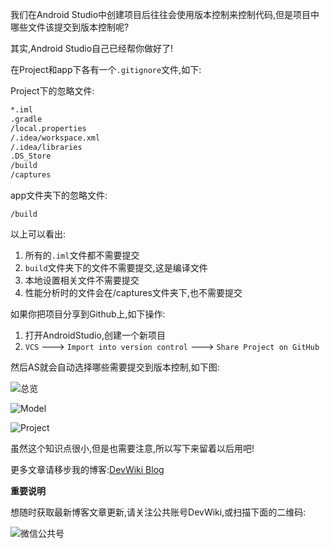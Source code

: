 我们在Android Studio中创建项目后往往会使用版本控制来控制代码,但是项目中哪些文件该提交到版本控制呢?

其实,Android Studio自己已经帮你做好了!

在Project和app下各有一个`.gitignore`文件,如下:

Project下的忽略文件:

```xml
*.iml
.gradle
/local.properties
/.idea/workspace.xml
/.idea/libraries
.DS_Store
/build
/captures
```

app文件夹下的忽略文件:

```
/build
```

以上可以看出:

1. 所有的`.iml`文件都不需要提交
2. `build`文件夹下的文件不需要提交,这是编译文件
3. 本地设置相关文件不需要提交
4. 性能分析时的文件会在/captures文件夹下,也不需要提交

如果你把项目分享到Github上,如下操作:

1. 打开AndroidStudio,创建一个新项目
2. `VCS` ---> `Import into version control` ---> `Share Project on GitHub`

然后AS就会自动选择哪些需要提交到版本控制,如下图:

![总览](http://7xjhi6.com1.z0.glb.clouddn.com/Commit_Test_Total_Commit.png)

![Model](http://7xjhi6.com1.z0.glb.clouddn.com/Commit_Test_Model_App_Commit.png)

![Project](http://7xjhi6.com1.z0.glb.clouddn.com/Commit_Test_Project_Commit.png)

虽然这个知识点很小,但是也需要注意,所以写下来留着以后用吧!

更多文章请移步我的博客:[DevWiki Blog](http://www.devwiki.net)

**重要说明**

想随时获取最新博客文章更新,请关注公共账号DevWiki,或扫描下面的二维码:

![微信公共号](http://7xjhi6.com1.z0.glb.clouddn.com/WeiXin-DevWiki-Common.jpg)
